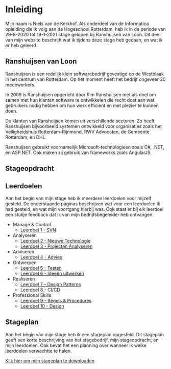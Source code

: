 ﻿# Inleiding
Mijn naam is Niels van de Kerkhof. Als onderdeel van de Informatica opleiding die ik volg aan de Hogeschool Rotterdam, heb ik in de periode van 29-8-2020 tot 19-1-2021 stage gelopen bij Ranshuijsen van Loon. Dit deel van mijn website beschrijft wat ik tijdens deze stage heb gedaan, en wat ik er heb geleerd.

## Ranshuijsen van Loon
Ranshuijsen is een redelijk klein softwarebedrijf gevestigd op de Westblaak in het centrum van Rotterdam. Op het moment heeft het bedrijf ongeveer 20 medewerkers.

In 2009 is Ranshuijsen opgericht door Rim Ranshuijsen met als doel om samen met hun klanten software te ontwikkelen die recht doet aan wat gebruikers nodig hebben om hun werk efficient en met plezier te kunnen doen. 

De klanten van Ranshuijsen komen uit verschillende sectoren. Zo heeft Ranshuijsen bijvoorbeeld systemen ontwikkeld voor organisaties zoals het Veiligheidshuis Rotterdam-Rijnmond, RWV Advocaten, de Gemeente Rotterdam, en DHL.

Ranshuijsen gebruikt voornamelijk Microsoft-technologieen zoals C#, .NET, en ASP.NET. Ook maken zij gebruik van frameworks zoals AngularJS.

## Stageopdracht


## Leerdoelen
Aan het begin van mijn stage heb ik meerdere leerdoelen voor mijzelf gesteld. De onderstaande paginas beschrijven wat voor een leerdoelen ik had gesteld, en wat mijn voortgang hierbij was. Ook staat er bij elk leerdoel een stukje feedback dat ik van mijn bedrijfsbegeleider heb ontvangen.

* Manage & Control
  * [Leerdoel 1 - SVN](Content/Stage3/Leerdoelen/1)
* Analyseren
  * [Leerdoel 2 - Nieuwe Technologie](Content/Stage3/Leerdoelen/2)
  * [Leerdoel 3 - Projecten Analyseren](Content/Stage3/Leerdoelen/3)
* Adviseren
  * [Leerdoel 4 - Advies](Content/Stage3/Leerdoelen/4)
* Ontwerpen
  * [Leerdoel 5 - Testen](Content/Stage3/Leerdoelen/5)
  * [Leerdoel 6 - Ideeën uitwerken](Content/Stage3/Leerdoelen/6)
* Realiseren
  * [Leerdoel 7 - Design Patterns](Content/Stage3/Leerdoelen/7)
  * [Leerdoel 8 - CI/CD](Content/Stage3/Leerdoelen/8)
* Professional Skills
  * [Leerdoel 9 - Regels & Procedures](Content/Stage3/Leerdoelen/9)
  * [Leerdoel 10 - Design](Content/Stage3/Leerdoelen/10)

## Stageplan
Aan het begin van mijn stage heb ik een stageplan opgesteld. Dit stageplan geeft een korte beschrijving van het stagebedrijf, mijn stageopdracht, en mijn leerdoelen. Ook bevat het een planning over wanneer ik welke leerdoelen verwachtte te halen.

[Klik hier om mijn stageplan te downloaden](Assets/Stageplan.docx)